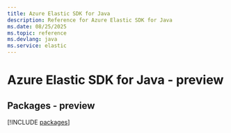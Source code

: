 ```yaml
---
title: Azure Elastic SDK for Java
description: Reference for Azure Elastic SDK for Java
ms.date: 08/25/2025
ms.topic: reference
ms.devlang: java
ms.service: elastic
---
```

# Azure Elastic SDK for Java - preview
## Packages - preview
[!INCLUDE [packages](elastic-index.md)]